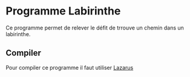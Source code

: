 # Programme Labirinthe

Ce programme permet de relever le défit de trrouve un chemin dans un labirinthe.

## Compiler
Pour compiler ce programme il faut utiliser [Lazarus](http://lazarus.freepascal.org)

